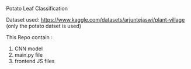 Potato Leaf Classification 

Dataset used: https://www.kaggle.com/datasets/arjuntejaswi/plant-village (only the potato datset is used)

This Repo contain : 
1. CNN model
2. main.py file
3. frontend JS files 
